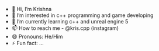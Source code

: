 - 👋 Hi, I’m Krishna
- 👀 I’m interested in c++ programming and game developing
- 🌱 I’m currently learning c++ and unreal engine 5
- 📫 How to reach me - @kris.cpp (instagram)
- 😄 Pronouns: He/Him
- ⚡ Fun fact: ...

<!---
kris2505a/kris2505a is a ✨ special ✨ repository because its `README.md` (this file) appears on your GitHub profile.
You can click the Preview link to take a look at your changes.
--->
